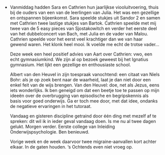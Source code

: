 - Vanmiddag hadden Sara en Cathrien hun jaarlijkse viooluitvoering, thuis bij de ouders van een van de leerlingen van Julia. Het was een gezellige en ontspannen bijeenkomst. Sara speelde stukjes uit Sandor 2 en samen met Cathrien twee lastige stukjes van Bartok. Cathrien speelde met mij twee van de 5 easy pieces van Sjostakowitch en verder het eerste deel van het dubbelconcert van Bach, met Julia en de vader van Malou. Cathrien speelde voor het eerst veel krachtiger dan we van haar gewend waren. Het klonk heel mooi. Ik voelde me echt de trotse vader...
  
  Deze week een heel positief advies van Aart over Cathrien: vwo, een echt gymnasiumkind. We zijn al op bezoek geweest bij het Ignatius gymnasium. Het lijkt een gezellige en enthousiaste school.
  
  Albert van den Heuvel in zijn toespraak vanochtend: een citaat van Niels Bohr: als je op zoek bent naar de waarheid, laat je dan niet door een enkel feit van de wijs brengen. Van den Heuvel: doe, net als Jezus, eens iets wonderlijks. Ik ben geneigd om dat een beetje toe te passen op mijn ideeën over de overbrugging van episodische en begripskennis als basis voor goed onderwijs. Ga er toch mee door, met dat idee, ondanks de negatieve ervaringen in het tutoraat.
  
  Vandaag en gisteren discipline getraind door één ding met mezelf af te spreken: dit wil  ik in ieder geval vandaag doen. Is me nu al twee dagen gelukt. Morgen verder. Eerste college van Inleiding Onderwijspsychologie. Ben benieuwd.
  
  Vorige week en de week daarvoor twee migraine-aanvallen kort achter elkaar. In de gaten houden. ‘s Ochtends even niet vroeg op.